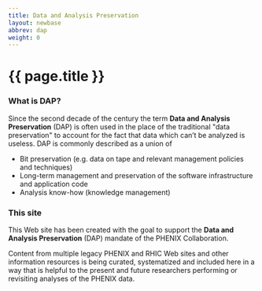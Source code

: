 ```yaml
---
title: Data and Analysis Preservation
layout: newbase
abbrev: dap
weight: 0
---
```

# {{ page.title }}

### What is DAP?
Since the second decade of the century the term **Data and Analysis Preservation** (DAP)
is often used in the place of the traditional "data preservation" to account for
the fact that data which can’t be analyzed is useless. DAP is commonly described as a union of
* Bit preservation (e.g. data on tape and relevant management policies and techniques)
* Long-term management and preservation of the software infrastructure and application code
* Analysis know-how (knowledge management)

### This site
This Web site has been created with the goal to support the **Data and Analysis Preservation** (DAP)
mandate of the PHENIX Collaboration.

Content from multiple legacy PHENIX and RHIC Web sites and other
information resources is being curated, systematized and included here in a way that is helpful
to the present and future researchers performing or revisiting analyses of the PHENIX data.

